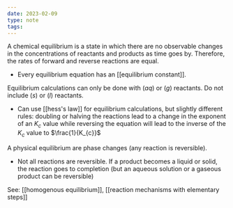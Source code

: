 ```yaml
---
date: 2023-02-09
type: note
tags:
---
```


A chemical equilibrium is a state in which there are no observable changes in the concentrations of reactants and products as time goes by. Therefore, the rates of forward and reverse reactions are equal.
- Every equilibrium equation has an [[equilibrium constant]].

Equilibrium calculations can only be done with $(aq)$ or $(g)$ reactants. Do not include $(s) \text{ or } (l)$ reactants.
- Can use [[hess's law]] for equilibrium calculations, but slightly different rules: doubling or halving the reactions lead to a change in the exponent of an $K_{c}$ value while reversing the equation will lead to the inverse of the $K_{c}$ value to $\frac{1}{K_{c}}$

A physical equilibrium are phase changes (any reaction is reversible).
- Not all reactions are reversible. If a product becomes a liquid or solid, the reaction goes to completion (but an aqueous solution or a gaseous product can be reversible)

See: [[homogenous equilibrium]], [[reaction mechanisms with elementary steps]]
